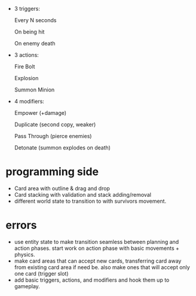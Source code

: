 - 3 triggers:

    Every N seconds

    On being hit

    On enemy death

- 3 actions:

    Fire Bolt

    Explosion

    Summon Minion

- 4 modifiers:

    Empower (+damage)

    Duplicate (second copy, weaker)

    Pass Through (pierce enemies)

    Detonate (summon explodes on death)
    
    
# programming side

- Card area with outline & drag and drop
- Card stacking with validation and stack adding/removal
- different world state to transition to with survivors movement.


# errors
- use entity state to make transition seamless between planning and action phases. start work on action phase with basic movements + physics.
- make card areas that can accept new cards, transferring card away from existing card area if need be. also make ones that will accept only one card (trigger slot)
- add basic triggers, actions, and modifiers and hook them up to gameplay.